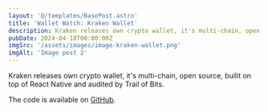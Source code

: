 ```yaml
---
layout: '@/templates/BasePost.astro'
title: 'Wallet Watch: Kraken Wallet'
description: Kraken releases own crypto wallet, it's multi-chain, open source, builit on top of React Native and audited by Trail of Bits.
pubDate: 2024-04-18T00:00:00Z
imgSrc: '/assets/images/image-kraken-wallet.png'
imgAlt: 'Image post 2'
---
```


Kraken releases own crypto wallet, it's multi-chain, open source, builit on top of React Native and audited by Trail of Bits.

The code is available on [GitHub](https://github.com/krakenfx/wallet).
